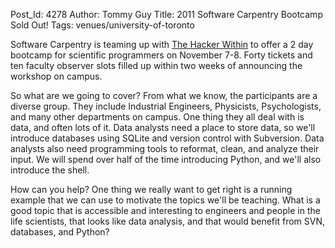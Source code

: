 Post_Id: 4278
Author: Tommy Guy
Title: 2011 Software Carpentry Bootcamp Sold Out!
Tags: venues/university-of-toronto

<p>Software Carpentry is teaming up with <a href="http://hackerwithin.org/thw/">The Hacker Within</a> to offer a 2 day bootcamp for scientific programmers on November 7-8. Forty tickets and ten faculty observer slots filled up within two weeks of announcing the workshop on campus.</p>
<p>So what are we going to cover? From what we know, the participants are a diverse group. They include Industrial Engineers, Physicists, Psychologists, and many other departments on campus. One thing they all deal with is data, and often lots of it. Data analysts need a place to store data, so we'll introduce databases using SQLite and version control with Subversion. Data analysts also need programming tools to reformat, clean, and analyze their input. We will spend over half of the time introducing Python, and we'll also introduce the shell.</p>
<p>How can you help? One thing we really want to get right is a running example that we can use to motivate the topics we'll be teaching. What is a good topic that is accessible and interesting to engineers and people in the life scientists, that looks like data analysis, and that would benefit from SVN, databases, and Python? </p>
